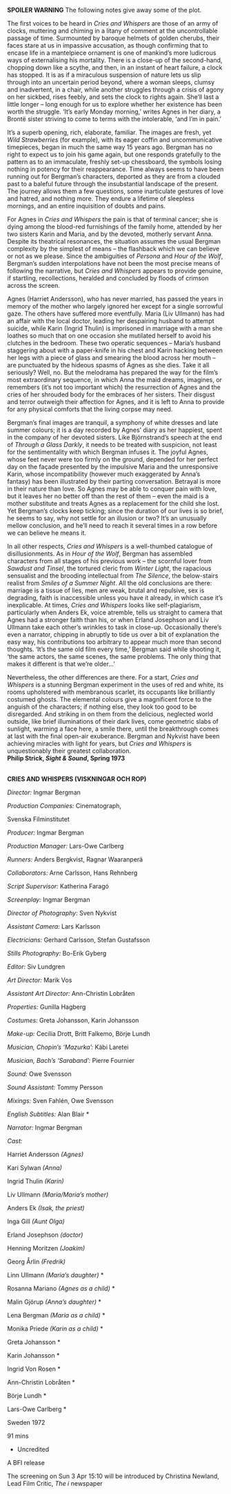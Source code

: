 

**SPOILER WARNING** The following notes give away some of the plot.

The first voices to be heard in _Cries and Whispers_ are those of an army of clocks, muttering and chiming in a litany of comment at the uncontrollable passage of time. Surmounted by baroque helmets of golden cherubs, their faces stare at us in impassive accusation, as though confirming that to encase life in a mantelpiece ornament is one of mankind’s more ludicrous ways of externalising his mortality. There is a close-up of the second-hand, chopping down like a scythe, and then, in an instant of heart failure, a clock has stopped. It is as if a miraculous suspension of nature lets us slip through into an uncertain period beyond, where a woman sleeps, clumsy and inadvertent, in a chair, while another struggles through a crisis of agony on her sickbed, rises feebly, and sets the clock to rights again. She’ll last a little longer – long enough for us to explore whether her existence has been worth the struggle. ‘It’s early Monday morning,’ writes Agnes in her diary, a Brontë sister striving to come to terms with the intolerable, ‘and I’m in pain.’

It’s a superb opening, rich, elaborate, familiar. The images are fresh, yet _Wild_ _Strawberries_ (for example), with its eager coffin and uncommunicative timepieces, began in much the same way 15 years ago. Bergman has no right to expect us to join his game again, but one responds gratefully to the pattern as to an immaculate, freshly set-up chessboard, the symbols losing nothing in potency for their reappearance. Time always seems to have been running out for Bergman’s characters, deported as they are from a clouded past to a baleful future through the insubstantial landscape of the present. The journey allows them a few questions, some inarticulate gestures of love and hatred, and nothing more. They endure a lifetime of sleepless mornings, and an entire inquisition of doubts and pains.

For Agnes in _Cries and Whispers_ the pain is that of terminal cancer; she is dying among the blood-red furnishings of the family home, attended by her two sisters Karin and Maria, and by the devoted, motherly servant Anna. Despite its theatrical resonances, the situation assumes the usual Bergman complexity by the simplest of means – the flashback which we can believe or not as we please. Since the ambiguities of _Persona_ and _Hour of the Wolf_, Bergman’s sudden interpolations have not been the most precise means of following the narrative, but _Cries and Whispers_ appears to provide genuine, if startling, recollections, heralded and concluded by floods of crimson across the screen.

Agnes (Harriet Andersson), who has never married, has passed the years in memory of the mother who largely ignored her except for a single sorrowful gaze. The others have suffered more eventfully. Maria (Liv Ullmann) has had an affair with the local doctor, leading her despairing husband to attempt suicide, while Karin (Ingrid Thulin) is imprisoned in marriage with a man she loathes so much that on one occasion she mutilated herself to avoid his clutches in the bedroom. These two operatic sequences – Maria’s husband staggering about with a paper-knife in his chest and Karin hacking between her legs with a piece of glass and smearing the blood across her mouth – are punctuated by the hideous spasms of Agnes as she dies. Take it all seriously? Well, no. But the melodrama has prepared the way for the film’s most extraordinary sequence, in which Anna the maid dreams, imagines, or remembers (it’s not too important which) the resurrection of Agnes and the cries of her shrouded body for the embraces of her sisters. Their disgust and terror outweigh their affection for Agnes, and it is left to Anna to provide for any physical comforts that the living corpse may need.

Bergman’s final images are tranquil, a symphony of white dresses and late summer colours; it is a day recorded by Agnes’ diary as her happiest, spent in the company of her devoted sisters. Like Björnstrand’s speech at the end of _Through a Glass Darkly_, it needs to be treated with suspicion, not least for the sentimentality with which Bergman infuses it. The joyful Agnes, whose feet never were too firmly on the ground, depended for her perfect day on the façade presented by the impulsive Maria and the unresponsive Karin, whose incompatibility (however much exaggerated by Anna’s fantasy) has been illustrated by their parting conversation. Betrayal is more in their nature than love. So Agnes may be able to conquer pain with love, but it leaves her no better off than the rest of them – even the maid is a mother substitute and treats Agnes as a replacement for the child she lost. Yet Bergman’s clocks keep ticking; since the duration of our lives is so brief, he seems to say, why not settle for an illusion or two? It’s an unusually mellow conclusion, and he’ll need to reach it several times in a row before we can believe he means it.

In all other respects, _Cries and Whispers_ is a well-thumbed catalogue of disillusionments. As in _Hour of the Wolf_, Bergman has assembled characters from all stages of his previous work – the scornful lover from _Sawdust and Tinsel_, the tortured cleric from _Winter Light_, the rapacious sensualist and the brooding intellectual from _The_ _Silence_, the below-stairs realist from _Smiles of a Summer Night_. All the old conclusions are there: marriage is a tissue of lies, men are weak, brutal and repulsive, sex is degrading, faith is inaccessible unless you have it already, in which case it’s inexplicable. At times, _Cries and Whispers_ looks like self-plagiarism, particularly when Anders Ek, voice atremble, tells us straight to camera that Agnes had a stronger faith than his, or when Erland Josephson and Liv Ullmann take each other’s wrinkles to task in close-up. Occasionally there’s even a narrator, chipping in abruptly to tide us over a bit of explanation the easy way, his contributions too arbitrary to appear much more than second thoughts. ‘It’s the same old film every time,’ Bergman said while shooting it, ‘the same actors, the same scenes, the same problems. The only thing that makes it different is that we’re older…’

Nevertheless, the other differences are there. For a start, _Cries and Whispers_ is a stunning Bergman experiment in the uses of red and white, its rooms upholstered with membranous scarlet, its occupants like brilliantly costumed ghosts. The elemental colours give a magnificent force to the anguish of the characters; if nothing else, they look too good to be disregarded. And striking in on them from the delicious, neglected world outside, like brief illuminations of their dark lives, come geometric slabs of sunlight, warming a face here, a smile there, until the breakthrough comes at last with the final open-air exuberance. Bergman and Nykvist have been achieving miracles with light for years, but _Cries and Whispers_ is unquestionably their greatest collaboration.  
**Philip Strick, _Sight & Sound_, Spring 1973**
<br><br>

**CRIES AND WHISPERS (VISKNINGAR OCH ROP)**<br>

_Director:_ Ingmar Bergman<br>

_Production Companies:_ Cinematograph,

Svenska Filminstitutet<br>

_Producer:_ Ingmar Bergman<br>

_Production Manager:_ Lars-Owe Carlberg<br>

_Runners:_ Anders Bergkvist, Ragnar Waaranperä<br>

_Collaborators:_ Arne Carlsson, Hans Rehnberg<br>

_Script Supervisor:_ Katherina Faragó<br>

_Screenplay:_ Ingmar Bergman<br>

_Director of Photography:_ Sven Nykvist<br>

_Assistant Camera:_ Lars Karlsson

_Electricians:_ Gerhard Carlsson, Stefan Gustafsson

_Stills Photography:_ Bo-Erik Gyberg

_Editor:_ Siv Lundgren

_Art Director:_ Marik Vos

_Assistant Art Director:_ Ann-Christin Lobråten

_Properties:_ Gunilla Hagberg

_Costumes:_ Greta Johansson, Karin Johansson

_Make-up:_ Cecilia Drott, Britt Falkemo, Börje Lundh

_Musician, Chopin’s ‘Mazurka’:_ Käbi Laretei

_Musician, Bach’s ‘Saraband’:_ Pierre Fournier

_Sound:_ Owe Svensson

_Sound Assistant:_ Tommy Persson

_Mixings:_ Sven Fahlén, Owe Svensson

_English Subtitles:_ Alan Blair *

_Narrator:_ Ingmar Bergman

_Cast:_

Harriet Andersson _(Agnes)_

Kari Sylwan _(Anna)_

Ingrid Thulin _(Karin)_

Liv Ullmann _(Maria/Maria’s mother)_

Anders Ek _(Isak, the priest)_

Inga Gill _(Aunt Olga)_

Erland Josephson _(doctor)_

Henning Moritzen _(Joakim)_

Georg Årlin _(Fredrik)_

Linn Ullmann _(Maria’s daughter)_ *

Rosanna Mariano _(Agnes as a child)_ *

Malin Gjörup _(Anna’s daughter)_ *

Lena Bergman _(Maria as a child)_ *

Monika Priede _(Karin as a child)_ *

Greta Johansson *

Karin Johansson *

Ingrid Von Rosen *

Ann-Christin Lobråten *

Börje Lundh *

Lars-Owe Carlberg *

Sweden 1972

91 mins

* Uncredited

A BFI release

The screening on Sun 3 Apr 15:10 will be introduced by Christina Newland,  
Lead Film Critic, _The i_ newspaper
<!--stackedit_data:
eyJoaXN0b3J5IjpbNjY3MDM0ODkxXX0=
-->
